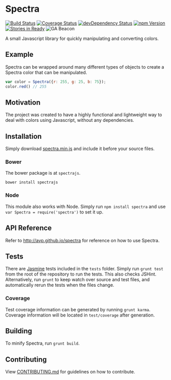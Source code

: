 Spectra
=======
[![Build Status](http://img.shields.io/travis/avp/spectra.svg)](https://travis-ci.org/avp/spectra)
[![Coverage Status](http://img.shields.io/coveralls/avp/spectra.svg)](https://coveralls.io/r/avp/spectra?branch=master)
[![devDependency Status](https://david-dm.org/avp/spectra/dev-status.png)](https://david-dm.org/avp/spectra#info=devDependencies)
[![npm Version](http://img.shields.io/npm/v/spectra.svg)](http://npmjs.org/package/spectra)
[![Stories in Ready](https://badge.waffle.io/avp/spectra.png?label=ready)](https://waffle.io/avp/spectra)
![GA Beacon](https://ga-beacon.appspot.com/UA-46742689-1/avp/spectra?pixel)


A small Javascript library for quickly manipulating and converting colors.

Example
-------

Spectra can be wrapped around many different types of objects to create a Spectra color that can be manipulated.

```javascript
var color = Spectra({r: 255, g: 25, b: 75});
color.red() // 255
```

Motivation
----------

The project was created to have a highly functional and lightweight way to deal with colors using Javascript, without any dependencies.

Installation
------------

Simply download [spectra.min.js](https://github.com/avp/spectra/releases/) and include it before your source files.

### Bower

The bower package is at `spectrajs`.

    bower install spectrajs

### Node

This module also works with Node. Simply run `npm install spectra` and use `var Spectra = require('spectra')` to set it up.

API Reference
-------------

Refer to http://avp.github.io/spectra for reference on how to use Spectra.

Tests
-----

There are [Jasmine](https://pivotal.github.io/jasmine) tests included in the `tests` folder. Simply run `grunt test` from the root of the repository to run the tests. This also checks JSHint. Alternatively, run `grunt` to keep watch over source and test files, and automatically rerun the tests when the files change.

### Coverage

Test coverage information can be generated by running `grunt karma`. Coverage information will be located in `test/coverage` after generation.

Building
--------

To minify Spectra, run `grunt build`.

Contributing
------------

View [CONTRIBUTING.md](https://github.com/avp/spectra/blob/master/CONTRIBUTING.md) for guidelines on how to contribute.

